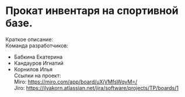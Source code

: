 # Прокат инвентаря на спортивной базе.
Краткое описание:  
Команда разработчиков:
- Бабкина Екатерина
- Кандауров Игнатий
- Корнилов Илья  
Ссылки на проект:  
Miro: https://miro.com/app/board/uXjVMfsWqvM=/  
Jiro: https://ilyakorn.atlassian.net/jira/software/projects/TP/boards/1  
